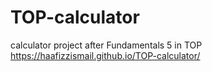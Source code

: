 # TOP-calculator
calculator project after Fundamentals 5 in TOP
https://haafizzismail.github.io/TOP-calculator/
